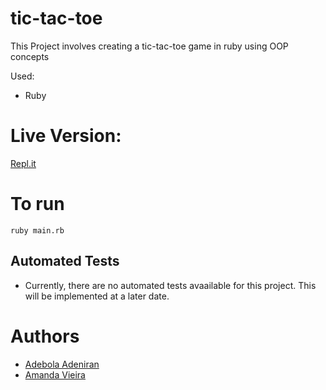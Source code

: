 # tic-tac-toe
This Project involves creating a tic-tac-toe game in ruby using OOP concepts

Used:
- Ruby

# Live Version:
[Repl.it](https://repl.it/@AdebolaOne/tic-tac-toe-main)

# To run
```
ruby main.rb
```
## Automated Tests
- Currently, there are no automated tests avaailable for this project. This will be implemented at a later date.

# Authors
- [Adebola Adeniran](https://github.com/onedebos/)
- [Amanda Vieira](https://github.com/vieiramanda11/)



